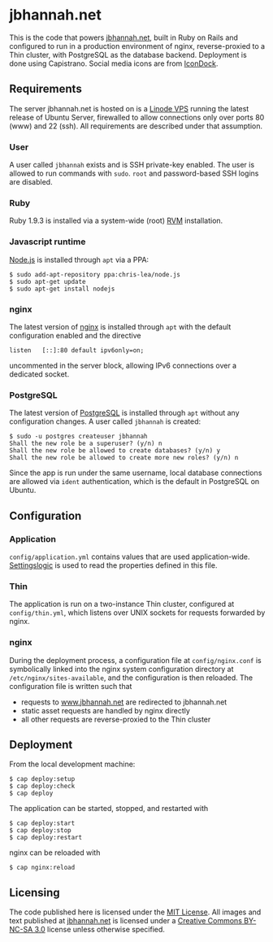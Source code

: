 # jbhannah.net

This is the code that powers [jbhannah.net](http://jbhannah.net/), built
in Ruby on Rails and configured to run in a production environment of
nginx, reverse-proxied to a Thin cluster, with PostgreSQL as the
database backend. Deployment is done using Capistrano. Social media
icons are from
[IconDock](http://icondock.com/free/vector-social-media-icons).

## Requirements

The server jbhannah.net is hosted on is a [Linode
VPS](http://www.linode.com) running the latest release of Ubuntu Server,
firewalled to allow connections only over ports 80 (www) and 22 (ssh).
All requirements are described under that assumption.

### User

A user called `jbhannah` exists and is SSH private-key enabled. The user
is allowed to run commands with `sudo`. `root` and password-based SSH
logins are disabled.


### Ruby

Ruby 1.9.3 is installed via a system-wide (root)
[RVM](http://beginrescueend.com/rvm/) installation.

### Javascript runtime

[Node.js](http://nodejs.org/) is installed through `apt` via a PPA:

    $ sudo add-apt-repository ppa:chris-lea/node.js
    $ sudo apt-get update
    $ sudo apt-get install nodejs

### nginx

The latest version of [nginx](http://nginx.org/) is installed through
`apt` with the default configuration enabled and the directive

    listen   [::]:80 default ipv6only=on;

uncommented in the server block, allowing IPv6 connections over a
dedicated socket.

### PostgreSQL

The latest version of [PostgreSQL](http://www.postgresql.org/) is
installed through `apt` without any configuration changes. A user called
`jbhannah` is created:

    $ sudo -u postgres createuser jbhannah
    Shall the new role be a superuser? (y/n) n
    Shall the new role be allowed to create databases? (y/n) y
    Shall the new role be allowed to create more new roles? (y/n) n

Since the app is run under the same username, local database connections
are allowed via `ident` authentication, which is the default in
PostgreSQL on Ubuntu.

## Configuration

### Application

`config/application.yml` contains values that are used application-wide.
[Settingslogic](https://github.com/binarylogic/settingslogic) is used to
read the properties defined in this file.

### Thin

The application is run on a two-instance Thin cluster, configured at
`config/thin.yml`, which listens over UNIX sockets for requests
forwarded by nginx.

### nginx

During the deployment process, a configuration file at
`config/nginx.conf` is symbolically linked into the nginx system
configuration directory at `/etc/nginx/sites-available`, and the
configuration is then reloaded. The configuration file is written such
that

 * requests to www.jbhannah.net are redirected to jbhannah.net
 * static asset requests are handled by nginx directly
 * all other requests are reverse-proxied to the Thin cluster

## Deployment

From the local development machine:

    $ cap deploy:setup
    $ cap deploy:check
    $ cap deploy

The application can be started, stopped, and restarted with

    $ cap deploy:start
    $ cap deploy:stop
    $ cap deploy:restart

nginx can be reloaded with

    $ cap nginx:reload

## Licensing

The code published here is licensed under the [MIT
License](https://github.com/jbhannah/jbhannah/blob/master/LICENSE). All
images and text published at [jbhannah.net](http://jbhannah.net/) is
licensed under a [Creative Commons BY-NC-SA
3.0](http://creativecommons.org/licenses/by-nc-sa/3.0/) license unless
otherwise specified.
